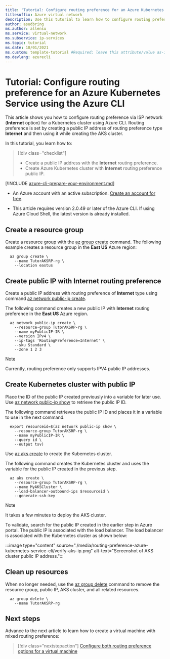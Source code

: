 ```yaml
---
title: 'Tutorial: Configure routing preference for an Azure Kubernetes Service - Azure CLI'
titlesuffix: Azure virtual network
description: Use this tutorial to learn how to configure routing preference for an Azure Kubernetes Service.
author: asudbring
ms.author: allensu
ms.service: virtual-network
ms.subservice: ip-services
ms.topic: tutorial
ms.date: 10/01/2021
ms.custom: template-tutorial #Required; leave this attribute/value as-is., devx-track-azurecli 
ms.devlang: azurecli
---
```


# Tutorial: Configure routing preference for an Azure Kubernetes Service using the Azure CLI

This article shows you how to configure routing preference via ISP network (**Internet** option) for a Kubernetes cluster using Azure CLI. Routing preference is set by creating a public IP address of routing preference type **Internet** and then using it while creating the AKS cluster.

In this tutorial, you learn how to:

> [!div class="checklist"]
> * Create a public IP address with the **Internet** routing preference.
> * Create Azure Kubernetes cluster with **Internet** routing preference public IP.

[!INCLUDE [azure-cli-prepare-your-environment.md](~/articles/reusable-content/azure-cli/azure-cli-prepare-your-environment.md)]

- An Azure account with an active subscription. [Create an account for free](https://azure.microsoft.com/free/?WT.mc_id=A261C142F).

- This article requires version 2.0.49 or later of the Azure CLI. If using Azure Cloud Shell, the latest version is already installed.

## Create a resource group

Create a resource group with the [az group create](/cli/azure/group#az-group-create) command. The following example creates a resource group in the **East US** Azure region:

```azurecli-interactive
  az group create \
    --name TutorAKSRP-rg \
    --location eastus

```

## Create public IP with Internet routing preference

Create a public IP address with routing preference of **Internet** type using command [az network public-ip create](/cli/azure/network/public-ip#az-network-public-ip-create).

The following command creates a new public IP with **Internet** routing preference in the **East US** Azure region.

```azurecli-interactive
  az network public-ip create \
    --resource-group TutorAKSRP-rg \
    --name myPublicIP-IR \
    --version IPv4 \
    --ip-tags 'RoutingPreference=Internet' \
    --sku Standard \
    --zone 1 2 3
```
> [!NOTE]
>  Currently, routing preference only supports IPV4 public IP addresses.

## Create Kubernetes cluster with public IP

Place the ID of the public IP created previously into a variable for later use. Use [az network public-ip show](/cli/azure/network/public-ip#az-network-public-ip-show) to retrieve the public IP ID.

The following command retrieves the public IP ID and places it in a variable to use in the next command.

```azurecli-interactive
  export resourceid=$(az network public-ip show \
    --resource-group TutorAKSRP-rg \
    --name myPublicIP-IR \
    --query id \
    --output tsv)
```

Use [az aks create](/cli/azure/aks#az-aks-create) to create the Kubernetes cluster.

The following command creates the Kubernetes cluster and uses the variable for the public IP created in the previous step.

```azurecli-interactive
  az aks create \
    --resource-group TutorAKSRP-rg \
    --name MyAKSCluster \
    --load-balancer-outbound-ips $resourceid \
    --generate-ssh-key
```

>[!NOTE]
>It takes a few minutes to deploy the AKS cluster.

To validate, search for the public IP created in the earlier step in Azure portal. The public IP is associated with the load balancer. The load balancer is associated with the Kubernetes cluster as shown below:

  :::image type="content" source="./media/routing-preference-azure-kubernetes-service-cli/verify-aks-ip.png" alt-text="Screenshot of AKS cluster public IP address.":::

## Clean up resources

When no longer needed, use the [az group delete](/cli/azure/group#az-group-delete) command to remove the resource group, public IP, AKS cluster, and all related resources.

```azurecli-interactive
  az group delete \
    --name TutorAKSRP-rg
```

## Next steps

Advance to the next article to learn how to create a virtual machine with mixed routing preference:
> [!div class="nextstepaction"]
> [Configure both routing preference options for a virtual machine](routing-preference-mixed-network-adapter-portal.md)

